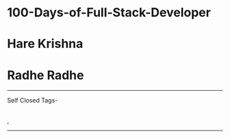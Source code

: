 # 100-Days-of-Full-Stack-Developer
# Hare Krishna
# Radhe Radhe
<hr size="3>
<h1> Day 1 (Intro to HTML)</h1>

<h2> Headings- https://developer.mozilla.org/en-US/docs/Web/HTML/Element/Heading_Elements</h2>
##             https://www.w3schools.com/html/html_headings.asp
##             https://devdocs.io/html/

## Self Closed Tags-
<br>, <hr>

